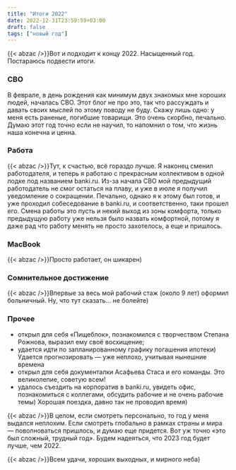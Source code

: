 ```yaml
---
title: "Итоги 2022"
date: 2022-12-31T23:59:59+03:00
draft: false
tags: ["новый год"]
---
```

{{< abzac />}}Вот и подходит к концу 2022. Насыщенный год. Постараюсь подвести итоги.
<!--more-->

### СВО
В феврале, в день рождения как минимум двух знакомых мне хороших людей, началась СВО. Этот блог не про это, так что рассуждать и давать своих мыслей по этому поводу не буду. Скажу лишь одно: у меня есть раненые, погибшие товарищи. Это очень скорбно, печально. Думаю этот год точно если не научил, то напомнил о том, что жизнь наша конечна и ценна.

### Работа
{{< abzac />}}Тут, к счастью, всё гораздо лучше. Я наконец сменил работодателя, и теперь я работаю с прекрасным коллективом в одной лодке под названием banki.ru.
Из-за начала СВО мой предыдущий работодатель не смог остаться на плаву, и уже в июле я получил уведомление о сокращении. Печально, однако я к этому был готов, и уже проходил собеседование в  banki.ru, и соответственно, таки прошел его. Смена работы это пусть и некий выход из зоны комфорта, только предыдущую работу уже нельзя было назвать комфортной, потому я даже рад что работу менять не просто захотелось, а еще и пришлось.

### MacBook
{{< abzac />}}Просто работает, он шикарен)
### Сомнительное достижение
{{< abzac />}}Впервые за весь мой рабочий стаж (около 9 лет) оформил больничный. Ну, что тут сказать… не болейте)

### Прочее
- открыл для себя «Пищеблок», познакомился с творчеством Степана Рожнова, выразил ему своё восхищение;
- удается идти по запланированному графику погашения ипотеки) Удается прогнозировать — уже неплохо, учитывая нынешние времена
- открыл для себя документалки Асафьева Стаса и его команды. Это великолепие, советую всем!
- удалось съездить на корпоратив в banki.ru, увидеть офис, познакомиться с коллегами, обсудить рабочие и не очень рабочие темы) Хорошая поездка, давно так не проводил время)

{{< abzac />}}В целом, если смотреть персонально, то год у меня выдался неплохим. Если смотреть глобально в рамках страны и мира — поволноваться пришлось, и думаю еще придется. Вот уж точно «это был сложный, трудный год». Будем надеяться, что 2023 год будет лучше, чем 2022.

{{< abzac />}}Всем удачи, хороших выходных, и мирного неба) 
